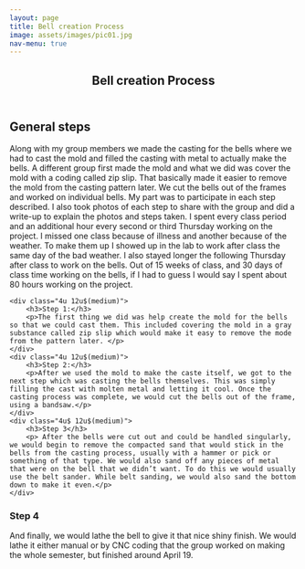 ```yaml
---
layout: page
title: Bell creation Process
image: assets/images/pic01.jpg
nav-menu: true
---
```


<!-- Main -->
<div id="main" class="alt">

<!-- One -->
<section id="one">
	<div class="inner">
		<header class="major">
			<h1>Bell creation Process</h1>
		</header>

<!-- Content -->
<h2 id="content">General steps </h2>
Along with my group members we made the casting for the bells where we had to cast the mold and filled the casting with metal to actually make the bells. A different group first made the mold and what we did was cover the mold with a coding called zip slip. That basically made it easier to remove the mold from the casting pattern later. We cut the bells out of the frames and worked on individual bells. My part was to participate in each step described. I also took photos of each step to share with the group and did a write-up to explain the photos and steps taken. I spent every class period and an additional hour every second or third Thursday working on the project. I missed one class because of illness and another because of the weather. To make them up I showed up in the lab to work after class the same day of the bad weather. I also stayed longer the following Thursday after class to work on the bells. Out of 15 weeks of class, and 30 days of class time working on the bells, if I had to guess I would say I spent about 80 hours working on the project. 

	<div class="4u 12u$(medium)">
		<h3>Step 1:</h3>
		<p>The first thing we did was help create the mold for the bells so that we could cast them. This included covering the mold in a gray substance called zip slip which would make it easy to remove the mode from the pattern later. </p>
	</div>
	<div class="4u 12u$(medium)">
		<h3>Step 2:</h3>
		<p>After we used the mold to make the caste itself, we got to the next step which was casting the bells themselves. This was simply filling the cast with molten metal and letting it cool. Once the casting process was complete, we would cut the bells out of the frame, using a bandsaw.</p>
	</div>
	<div class="4u$ 12u$(medium)">
		<h3>Step 3</h3>
		<p> After the bells were cut out and could be handled singularly, we would begin to remove the compacted sand that would stick in the bells from the casting process, usually with a hammer or pick or something of that type. We would also sand off any pieces of metal that were on the bell that we didn’t want. To do this we would usually use the belt sander. While belt sanding, we would also sand the bottom down to make it even.</p>
	</div>
<div class="4u$ 12u$(medium)">
		<h3>Step 4</h3>
		<p> And finally, we would lathe the bell to give it that nice shiny finish. We would lathe it either manual or by CNC coding that the group worked on making the whole semester, but finished around April 19.
</p>
